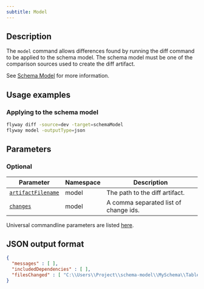 ```yaml
---
subtitle: Model
---
```


## Description

The `model` command allows differences found by running the diff command to be applied to the schema model.
The schema model must be one of the comparison sources used to create the diff artifact.

See [Schema Model](https://documentation.red-gate.com/display/FD/Schema+Model) for more information.

## Usage examples

### Applying to the schema model

```bash
flyway diff -source=dev -target=schemaModel
flyway model -outputType=json
```

## Parameters

### Optional

| Parameter                                                                                                                       | Namespace | Description                           |
|---------------------------------------------------------------------------------------------------------------------------------|-----------|---------------------------------------|
| [`artifactFilename`](<Configuration/Flyway Namespace/Flyway Model Namespace/Flyway Model Artifact Filename Setting>) | model     | The path to the diff artifact.        |
| [`changes`](<Configuration/Flyway Namespace/Flyway Model Namespace/Flyway Model Changes Setting>)                    | model     | A comma separated list of change ids. |

Universal commandline parameters are listed [here](<Command-line Parameters>).

## JSON output format

```json
{
  "messages" : [ ],
  "includedDependencies" : [ ],
  "filesChanged" : [ "C:\\Users\\Project\\schema-model\\MySchema\\Tables\\country.rgm" ]
}
```